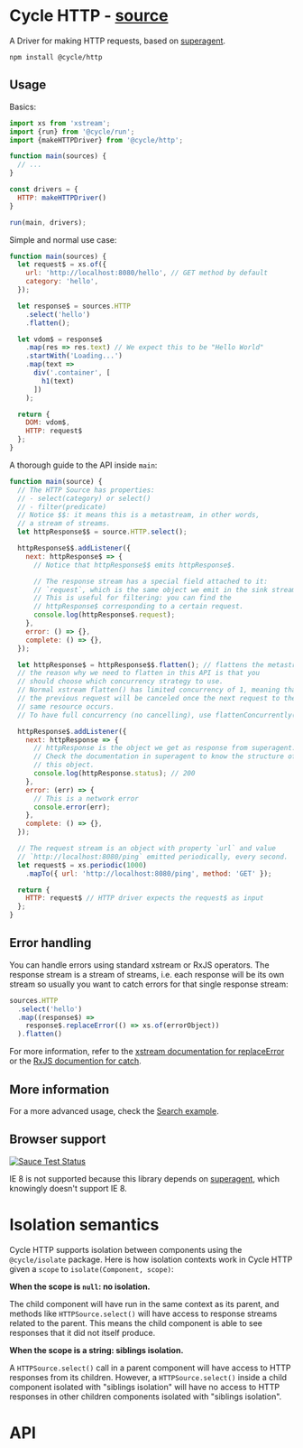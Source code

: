 # Cycle HTTP - [source](https://github.com/cyclejs/cyclejs/tree/master/http)

A Driver for making HTTP requests, based on [superagent](https://github.com/visionmedia/superagent).

```
npm install @cycle/http
```

## Usage

Basics:

```js
import xs from 'xstream';
import {run} from '@cycle/run';
import {makeHTTPDriver} from '@cycle/http';

function main(sources) {
  // ...
}

const drivers = {
  HTTP: makeHTTPDriver()
}

run(main, drivers);
```

Simple and normal use case:

```js
function main(sources) {
  let request$ = xs.of({
    url: 'http://localhost:8080/hello', // GET method by default
    category: 'hello',
  });

  let response$ = sources.HTTP
    .select('hello')
    .flatten();

  let vdom$ = response$
    .map(res => res.text) // We expect this to be "Hello World"
    .startWith('Loading...')
    .map(text =>
      div('.container', [
        h1(text)
      ])
    );

  return {
    DOM: vdom$,
    HTTP: request$
  };
}
```

A thorough guide to the API inside `main`:

```js
function main(source) {
  // The HTTP Source has properties:
  // - select(category) or select()
  // - filter(predicate)
  // Notice $$: it means this is a metastream, in other words,
  // a stream of streams.
  let httpResponse$$ = source.HTTP.select();

  httpResponse$$.addListener({
    next: httpResponse$ => {
      // Notice that httpResponse$$ emits httpResponse$.

      // The response stream has a special field attached to it:
      // `request`, which is the same object we emit in the sink stream.
      // This is useful for filtering: you can find the
      // httpResponse$ corresponding to a certain request.
      console.log(httpResponse$.request);
    },
    error: () => {},
    complete: () => {},
  });

  let httpResponse$ = httpResponse$$.flatten(); // flattens the metastream
  // the reason why we need to flatten in this API is that you
  // should choose which concurrency strategy to use.
  // Normal xstream flatten() has limited concurrency of 1, meaning that
  // the previous request will be canceled once the next request to the
  // same resource occurs.
  // To have full concurrency (no cancelling), use flattenConcurrently()

  httpResponse$.addListener({
    next: httpResponse => {
      // httpResponse is the object we get as response from superagent.
      // Check the documentation in superagent to know the structure of
      // this object.
      console.log(httpResponse.status); // 200
    },
    error: (err) => {
      // This is a network error
      console.error(err);
    },
    complete: () => {},
  });

  // The request stream is an object with property `url` and value
  // `http://localhost:8080/ping` emitted periodically, every second.
  let request$ = xs.periodic(1000)
    .mapTo({ url: 'http://localhost:8080/ping', method: 'GET' });

  return {
    HTTP: request$ // HTTP driver expects the request$ as input
  };
}
```

## Error handling

You can handle errors using standard xstream or RxJS operators. The response stream is a stream of streams, i.e. each response will be its own stream so usually you want to catch errors for that single response stream:

```js
sources.HTTP
  .select('hello')
  .map((response$) =>
    response$.replaceError(() => xs.of(errorObject))
  ).flatten()
```
For more information, refer to the [xstream documentation for replaceError](https://github.com/staltz/xstream#replaceError) or the [RxJS documention for catch](https://github.com/Reactive-Extensions/RxJS/blob/master/doc/api/core/operators/catch.md).

## More information

For a more advanced usage, check the [Search example](https://github.com/cyclejs/cyclejs/tree/master/examples/http-search-github).

## Browser support

[![Sauce Test Status](https://saucelabs.com/browser-matrix/cyclejs-http.svg)](https://saucelabs.com/u/cyclejs-http)

IE 8 is not supported because this library depends on [superagent](https://github.com/visionmedia/superagent), which knowingly doesn't support IE 8.

# Isolation semantics

Cycle HTTP supports isolation between components using the `@cycle/isolate` package. Here is how isolation contexts work in Cycle HTTP given a `scope` to `isolate(Component, scope)`:

**When the scope is `null`: no isolation.**

The child component will have run in the same context as its parent, and methods like `HTTPSource.select()` will have access to response streams related to the parent. This means the child component is able to see responses that it did not itself produce.

**When the scope is a string: siblings isolation.**

A `HTTPSource.select()` call in a parent component will have access to HTTP responses from its children. However, a `HTTPSource.select()` inside a child component isolated with "siblings isolation" will have no access to HTTP responses in other children components isolated with "siblings isolation".

# API
